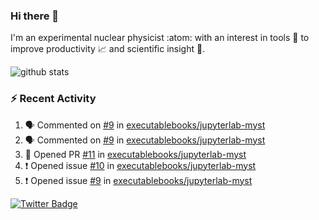 ### Hi there 👋 

I'm an experimental nuclear physicist :atom: with an interest in tools :wrench: to improve productivity :chart_with_upwards_trend: and scientific insight :telescope:.

![github stats](https://github-readme-stats.vercel.app/api?username=agoose77&show_icons=true&hide_rank=true&hide_title=true&bg_color=30,e76445,904e95&text_color=efe3ec&icon_color=efe3ec)
<!--
**agoose77/agoose77** is a ✨ _special_ ✨ repository because its `README.md` (this file) appears on your GitHub profile.

Here are some ideas to get you started:

- 🔭 I’m currently working on ...
- 🌱 I’m currently learning ...
- 👯 I’m looking to collaborate on ...
- 🤔 I’m looking for help with ...
- 💬 Ask me about ...
- 📫 How to reach me: ...
- 😄 Pronouns: ...
- ⚡ Fun fact: ...
-->

### :zap: Recent Activity
<!--START_SECTION:activity-->
1. 🗣 Commented on [#9](https://github.com/executablebooks/jupyterlab-myst/issues/9) in [executablebooks/jupyterlab-myst](https://github.com/executablebooks/jupyterlab-myst)
2. 🗣 Commented on [#9](https://github.com/executablebooks/jupyterlab-myst/issues/9) in [executablebooks/jupyterlab-myst](https://github.com/executablebooks/jupyterlab-myst)
3. 💪 Opened PR [#11](https://github.com/executablebooks/jupyterlab-myst/pull/11) in [executablebooks/jupyterlab-myst](https://github.com/executablebooks/jupyterlab-myst)
4. ❗️ Opened issue [#10](https://github.com/executablebooks/jupyterlab-myst/issues/10) in [executablebooks/jupyterlab-myst](https://github.com/executablebooks/jupyterlab-myst)
5. ❗️ Opened issue [#9](https://github.com/executablebooks/jupyterlab-myst/issues/9) in [executablebooks/jupyterlab-myst](https://github.com/executablebooks/jupyterlab-myst)
<!--END_SECTION:activity-->


[![Twitter Badge](https://img.shields.io/twitter/follow/agoose77?style=flat-square&logo=Twitter&logoColor=white&color=cornflowerblue)](https://twitter.com/agoose77)
